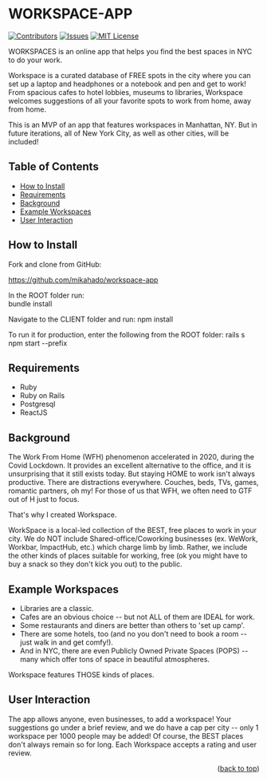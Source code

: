 <!-- WORKSPACE-APP README -->

# WORKSPACE-APP
[![Contributors][contributors-shield]][contributors-url]
[![Issues][issues-shield]][issues-url]
[![MIT License][license-shield]][license-url]

WORKSPACES is an online app that helps you find the best spaces in NYC to do your work.

Workspace is a curated database of FREE spots in the city where you can set up a laptop and headphones or a notebook and pen and get to work! From spacious cafes to hotel lobbies, museums to libraries, Workspace welcomes suggestions of all your favorite spots to work from home, away from home.

This is an MVP of an app that features workspaces in Manhattan, NY. But in future iterations, all of New York City, as well as other cities, will be included!

## Table of Contents
- [How to Install](#how-to-install)
- [Requirements](#requirements)
- [Background](#background)
- [Example Workspaces](#example-workspaces)
- [User Interaction](#user-interaction)

<a name="how-to-install"></a>
## How to Install

Fork and clone from GitHub: 

https://github.com/mikahado/workspace-app


In the ROOT folder run:   
bundle install


Navigate to the CLIENT folder and run:
npm install

To run it for production, enter the following from the ROOT folder: 
rails s
npm start --prefix


<a name="requirements"></a>
## Requirements

- Ruby
- Ruby on Rails
- Postgresql
- ReactJS

<a name="background"></a>
## Background

The Work From Home (WFH) phenomenon accelerated in 2020, during the Covid Lockdown. It provides an excellent alternative to the office, and it is unsurprising that it still exists today. But staying HOME to work isn't always productive. There are distractions everywhere. Couches, beds, TVs, games, romantic partners, oh my! For those of us that WFH, we often need to GTF out of H just to focus.

That's why I created Workspace.

WorkSpace is a local-led collection of the BEST, free places to work in your city. We do NOT include Shared-office/Coworking businesses (ex. WeWork, Workbar, ImpactHub, etc.) which charge limb by limb. Rather, we include the other kinds of places suitable for working, free (ok you might have to buy a snack so they don't kick you out) to the public.

<a name="example-workspaces"></a>
## Example Workspaces

- Libraries are a classic.
- Cafes are an obvious choice -- but not ALL of them are IDEAL for work.
- Some restaurants and diners are better than others to 'set up camp'.
- There are some hotels, too (and no you don't need to book a room -- just walk in and get comfy!).
- And in NYC, there are even Publicly Owned Private Spaces (POPS) -- many which offer tons of space in beautiful atmospheres.

Workspace features THOSE kinds of places.

<a name="user-interaction"></a>
## User Interaction

The app allows anyone, even businesses, to add a workspace! Your suggestions go under a brief review, and we do have a cap per city -- only 1 workspace per 1000 people may be added! Of course, the BEST places don't always remain so for long. Each Workspace accepts a rating and user review.

<p align="right">(<a href="#readme-top">back to top</a>)</p>

<!-- PROJECT SHIELDS -->
[contributors-shield]: https://img.shields.io/github/contributors/mikahado/workspace-app.svg?style=for-the-badge
[contributors-url]: https://github.com/mikahado/workspace-app/graphs/contributors
[issues-shield]: https://img.shields.io/github/issues/mikahado/workspace-app.svg?style=for-the-badge
[issues-url]: https://github.com/mikahado/workspace-app/issues
[license-shield]: https://img.shields.io/github/license/mikahado/workspace-app.svg?style=for-the-badge
[license-url]: https://github.com/mikahado/workspace-app/blob/master/LICENSE.txt



